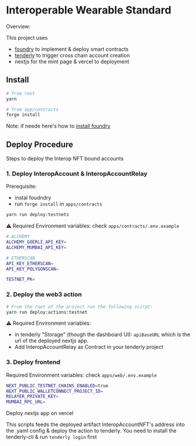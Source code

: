 # Interoperable Wearable Standard

Overview:

<!-- TODO: Add project Diagram -->

This project uses
- [foundry](https://github.com/foundry-rs/foundry) to implement & deploy smart contracts
- [tenderly](https://tenderly.co/) to trigger cross chain account creation
- nextjs for the mint page & vercel to deployment

## Install

```bash
# from root
yarn

# from app/contracts
forge install
```
Note: if neede here's how to [install foundry](https://getfoundry.sh/)

## Deploy Procedure

Steps to deploy the Interop NFT bound accounts

### 1. Deploy InteropAccount & InteropAccountRelay

Prerequisite:
- instal foudndry
- run `forge install` in `apps/contracts`

```bash
yarn run deploy:testnets
```

⚠️ Required Environment variables: check `apps/contracts/.env.example`
```bash
# ALCHEMY
ALCHEMY_GOERLI_API_KEY=
ALCHEMY_MUMBAI_API_KEY=

# ETHERSCAN
API_KEY_ETHERSCAN=
API_KEY_POLYGONSCAN=

TESTNET_PK=
```


### 2. Deploy the web3 action

```bash
# From the root of the project run the following scirpt:
yarn run deploy:actions:testnet
```

⚠️ Required Environment variables: 
- in tenderly "Storage" (though the dashboard UI): `apiBaseURL` which is the url of the deployed nextjs app.
- Add InteropAccountRelay as Contract in your tenderly project

### 3. Deploy frontend

Required Environment variables: check `apps/web/.env.example`
```bash
NEXT_PUBLIC_TESTNET_CHAINS_ENABLED=true
NEXT_PUBLIC_WALLETCONNECT_PROJECT_ID=
RELAYER_PRIVATE_KEY=
MUMBAI_RPC_URL=
```

Deploy nextjs app on vercel

This scripts feeds the deployed artifact InteropAccountNFT's address into the .yaml config & deploy the action to tenderly. You need to install the tenderly-cli & run `tenderly login` first
